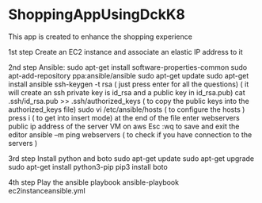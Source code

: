 # ShoppingAppUsingDckK8


This app is created to enhance the shopping experience

1st step
Create an EC2 instance and associate an elastic IP address to it

2nd step
Ansible:
sudo apt-get install software-properties-common
sudo apt-add-repository ppa:ansible/ansible
sudo apt-get update
sudo apt-get install ansible
ssh-keygen -t rsa ( just press enter for all the questions) ( it will create an ssh private key is id_rsa and a public key in id_rsa.pub) 
cat .ssh/id_rsa.pub >> .ssh/authorized_keys ( to copy the public keys into the authorized_keys file)
sudo vi /etc/ansible/hosts ( to configure the hosts )
press i ( to get into insert mode)
at the end of the file enter 
webservers 
public ip address of the server VM on aws
Esc :wq to save and exit the editor
ansible –m ping webservers ( to check if you have connection to the servers )

3rd step
Install python and boto
sudo apt-get update
sudo apt-get upgrade
sudo apt-get install python3-pip
pip3 install boto

4th step
Play the ansible playbook
ansible-playbook ec2instanceansible.yml
